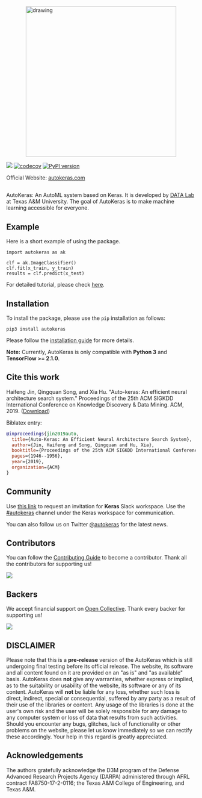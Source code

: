 <img src="https://autokeras.com/img/row_red.svg" alt="drawing" width="400px" style="display: block; margin-left: auto; margin-right: auto"/>

![](https://github.com/keras-team/autokeras/workflows/Tests/badge.svg?branch=master)
[![codecov](https://codecov.io/gh/keras-team/autokeras/branch/master/graph/badge.svg)](https://codecov.io/gh/keras-team/autokeras)
[![PyPI version](https://badge.fury.io/py/autokeras.svg)](https://badge.fury.io/py/autokeras)

Official Website: [autokeras.com](https://autokeras.com)

##

AutoKeras: An AutoML system based on Keras.
It is developed by <a href="http://faculty.cs.tamu.edu/xiahu/index.html" target="_blank" rel="nofollow">DATA Lab</a> at Texas A&M University.
The goal of AutoKeras is to make machine learning accessible for everyone.

## Example

Here is a short example of using the package.

```
import autokeras as ak

clf = ak.ImageClassifier()
clf.fit(x_train, y_train)
results = clf.predict(x_test)
```

For detailed tutorial, please check [here](https://autokeras.com/tutorial/overview/).

## Installation

To install the package, please use the `pip` installation as follows:

```shell
pip3 install autokeras
```

Please follow the [installation guide](https://autokeras.com/install) for more details.

**Note:** Currently, AutoKeras is only compatible with **Python 3** and **TensorFlow >= 2.1.0**.

## Cite this work

Haifeng Jin, Qingquan Song, and Xia Hu. "Auto-keras: An efficient neural architecture search system." Proceedings of the 25th ACM SIGKDD International Conference on Knowledge Discovery & Data Mining. ACM, 2019. ([Download](https://www.kdd.org/kdd2019/accepted-papers/view/auto-keras-an-efficient-neural-architecture-search-system))

Biblatex entry:

```bibtex
@inproceedings{jin2019auto,
  title={Auto-Keras: An Efficient Neural Architecture Search System},
  author={Jin, Haifeng and Song, Qingquan and Hu, Xia},
  booktitle={Proceedings of the 25th ACM SIGKDD International Conference on Knowledge Discovery \& Data Mining},
  pages={1946--1956},
  year={2019},
  organization={ACM}
}
```

## Community

Use [this link](https://keras-slack-autojoin.herokuapp.com/) to request an invitation for **Keras** Slack workspace.
Use the [#autokeras](https://app.slack.com/client/T0QKJHQRE/CSZ5MKZFU) channel under the Keras workspace for communication.

You can also follow us on Twitter [@autokeras](https://twitter.com/autokeras) for the latest news.

## Contributors

You can follow the [Contributing Guide](https://autokeras.com/contributing/) to become a contributor.
Thank all the contributors for supporting us!

<a href="https://github.com/keras-team/autokeras/graphs/contributors"><img src="https://opencollective.com/autokeras/contributors.svg?avatarHeight=36&width=890&button=false" /></a>


## Backers

We accept financial support on [Open Collective](https://opencollective.com/autokeras).
Thank every backer for supporting us!

<a href="https://opencollective.com/autokeras#backers" target="_blank"><img src="https://opencollective.com/autokeras/backer.svg?avatarHeight=36&width=890"></a>

## DISCLAIMER

Please note that this is a **pre-release** version of the AutoKeras which is still undergoing final testing before its official release. The website, its software and all content found on it are provided on an
"as is" and "as available" basis. AutoKeras does **not** give any warranties, whether express or implied, as to the suitability or usability of the website, its software or any of its content. AutoKeras will **not** be liable for any loss, whether such loss is direct, indirect, special or consequential, suffered by any party as a result of their use of the libraries or content. Any usage of the libraries is done at the user's own risk and the user will be solely responsible for any damage to any computer system or loss of data that results from such activities. Should you encounter any bugs, glitches, lack of functionality or
other problems on the website, please let us know immediately so we
can rectify these accordingly. Your help in this regard is greatly
appreciated.

## Acknowledgements

The authors gratefully acknowledge the D3M program of the Defense Advanced Research Projects Agency (DARPA) administered through AFRL contract FA8750-17-2-0116; the Texas A&M College of Engineering, and Texas A&M.
